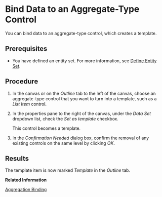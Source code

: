 <!-- loio2ea1358f3d9849febe6a4aa5b0abb635 -->

# Bind Data to an Aggregate-Type Control

You can bind data to an aggregate-type control, which creates a template.



<a name="loio2ea1358f3d9849febe6a4aa5b0abb635__prereq_m5v_dr1_4cb"/>

## Prerequisites

-   You have defined an entity set. For more information, see [Define Entity Set](https://help.sap.com/viewer/825270ffffe74d9f988a0f0066ad59f0/CF/en-US/3cf6b06b3c414481beddf6a7543bb985.html).




## Procedure

1.  In the canvas or on the *Outline* tab to the left of the canvas, choose an aggregate-type control that you want to turn into a template, such as a *List Item* control.

2.  In the properties pane to the right of the canvas, under the *Data Set* dropdown list, check the *Set as template* checkbox.

    This control becomes a template.

3.  In the *Confirmation Needed* dialog box, confirm the removal of any existing controls on the same level by clicking *OK*.




## Results

The template item is now marked *Template* in the *Outline* tab.

**Related Information**  


[Aggregation Binding](https://sapui5.hana.ondemand.com/sdk/#docs/guide/91f057786f4d1014b6dd926db0e91070.html)

